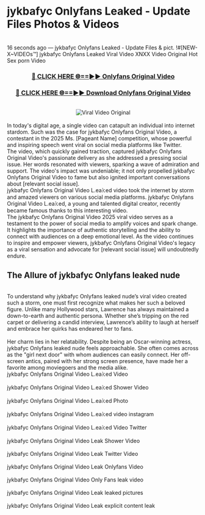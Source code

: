 # jykbafyc Onlyfans Leaked - Update Files Photos & Videos 
<br>
16 seconds ago — jykbafyc Onlyfans Leaked - Update Files & pict. !#[NEW-X~VIDEOs™] jykbafyc Onlyfans Leaked Viral Video XNXX Video Original Hot Sex porn Video
<br>
<div align="center">
<h3><a href="http://freeplayer.one?title=jykbafyc&ref=25OR" rel="nofollow">🔴 CLICK HERE 🌐==►► Onlyfans Original Video</a></h3>
<h3><a href="http://freeplayer.one?title=jykbafyc&ref=25OR" rel="nofollow">🔴 CLICK HERE 🌐==►► Download Onlyfans Original Video</a></h3>
<br>
<a href="http://freeplayer.one?title=jykbafyc&ref=25OR" rel="nofollow" data-target="animated-image.originalLink"><img src="https://i.ibb.co.com/xMMVF88/686577567.gif" alt="Viral Video Original" style="max-width: 100%; display: inline-block;" data-target="animated-image.originalImage"></a>
</div>
<br>
In today's digital age, a single video can catapult an individual into internet stardom. Such was the case for jykbafyc Onlyfans Original Video, a contestant in the 2025 Ms. [Pageant Name] competition, whose powerful and inspiring speech went viral on social media platforms like Twitter.
<br>
The video, which quickly gained traction, captured jykbafyc Onlyfans Original Video's passionate delivery as she addressed a pressing social issue. Her words resonated with viewers, sparking a wave of admiration and support. The video's impact was undeniable; it not only propelled jykbafyc Onlyfans Original Video to fame but also ignited important conversations about [relevant social issue].
<br>
jykbafyc Onlyfans Original Video L.ea𝚔ed video took the internet by storm and amazed viewers on various social media platforms. jykbafyc Onlyfans Original Video L.ea𝚔ed, a young and talented digital creator, recently became famous thanks to this interesting video.
<br>
The jykbafyc Onlyfans Original Video 2025 viral video serves as a testament to the power of social media to amplify voices and spark change. It highlights the importance of authentic storytelling and the ability to connect with audiences on a deep emotional level. As the video continues to inspire and empower viewers, jykbafyc Onlyfans Original Video's legacy as a viral sensation and advocate for [relevant social issue] will undoubtedly endure.
<br>
<h2>The Allure of jykbafyc Onlyfans leaked nude</h2>
<br>
To understand why jykbafyc Onlyfans leaked nude’s viral video created such a storm, one must first recognize what makes her such a beloved figure. Unlike many Hollywood stars, Lawrence has always maintained a down-to-earth and authentic persona. Whether she’s tripping on the red carpet or delivering a candid interview, Lawrence’s ability to laugh at herself and embrace her quirks has endeared her to fans.
<br><br>
Her charm lies in her relatability. Despite being an Oscar-winning actress, jykbafyc Onlyfans leaked nude feels approachable. She often comes across as the "girl next door" with whom audiences can easily connect. Her off-screen antics, paired with her strong screen presence, have made her a favorite among moviegoers and the media alike.
<br>
jykbafyc Onlyfans Original Video L.ea𝚔ed Video
<br><br>
jykbafyc Onlyfans Original Video L.ea𝚔ed Shower Video
<br><br>
jykbafyc Onlyfans Original Video L.ea𝚔ed Photo
<br><br>
jykbafyc Onlyfans Original Video L.ea𝚔ed video instagram
<br><br>
jykbafyc Onlyfans Original Video L.ea𝚔ed Video Twitter
<br><br>
jykbafyc Onlyfans Original Video Leak Shower Video
<br><br>
jykbafyc Onlyfans Original Video Leak Twitter Video
<br><br>
jykbafyc Onlyfans Original Video Leak Onlyfans Video
<br><br>
jykbafyc Onlyfans Original Video Only Fans leak video
<br><br>
jykbafyc Onlyfans Original Video Leak leaked pictures
<br><br>
jykbafyc Onlyfans Original Video Leak explicit content leak